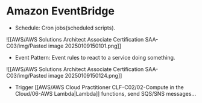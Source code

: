 # Amazon EventBridge
- Schedule: Cron jobs(scheduled scripts).
 
![[AWS/AWS Solutions Architect Associate Certification SAA-C03/img/Pasted image 20250109150101.png]]

- Event Pattern: Event rules to react to a service doing something.

![[AWS/AWS Solutions Architect Associate Certification SAA-C03/img/Pasted image 20250109150124.png]]

- Trigger [[AWS/AWS Cloud Practitioner CLF-C02/02-Compute in the Cloud/06-AWS Lambda|Lambda]] functions, send SQS/SNS messages...

